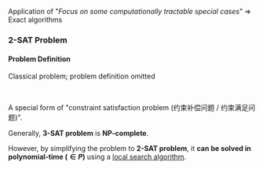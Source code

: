 Application of "*Focus on some computationally tractable special cases*"   => Exact algorithms

### 2-SAT Problem

#### Problem Definition

Classical problem; problem definition omitted

<br>

A special form of "constraint satisfaction problem (约束补偿问题 / 约束满足问题)".

Generally, **3-SAT problem** is **NP-complete**.

However, by simplifying the problem to **2-SAT problem**, it **can be solved in polynomial-time ($\in P$)** using a <u>local search algorithm</u>.

